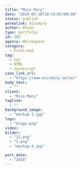 ```yaml
---
title: "Miss Mary"
date: "2019-03-28T10:23:01+00:00"
status: publish
permalink: missmary
author: Ehsan
type: portfolio
id: 205
agancy: Whitespace
category:
  - Front-end
tag:
  - CSS
  - HTML
  - Javascript
case_link_url:
  - "https://www.missmary.se/se/"
body_text:
  - ""
client:
  - "Miss Mary"
tagline:
  - ""
background_image:
  - "mockup-1.jpg"
logo:
  - "mlogo.png"
video:
bilder:
  - "11.png"
  - "1.png"
  - "mockup-4.jpg"

port_date:
  - "2018"
---
```

